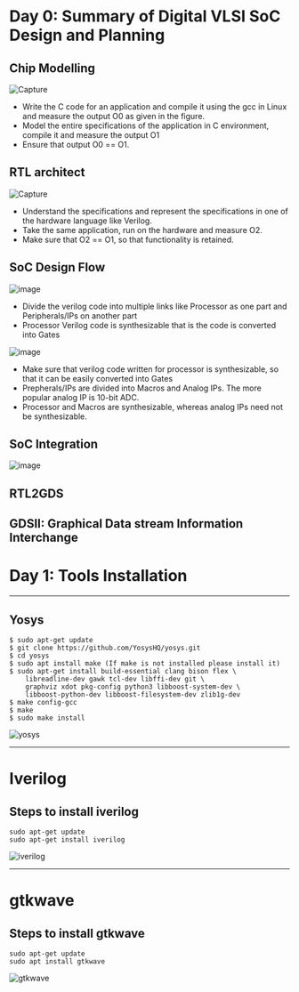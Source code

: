 # Day 0: Summary of Digital VLSI SoC Design and Planning

## Chip Modelling

![Capture](https://github.com/user-attachments/assets/09f91696-937b-4bd8-9045-fafd02103e19)

+ Write the C code for an application and compile it using the gcc in Linux and measure the output O0 as given in the figure.
+ Model the entire specifications of the application in C environment, compile it and measure the output O1
+ Ensure that output O0 == O1.

## RTL architect

![Capture](https://github.com/user-attachments/assets/67ed0c25-662e-45d9-908e-40c8590bfa1b)

+ Understand the specifications and represent the specifications in one of the hardware language like Verilog.
+ Take the same application, run on the hardware and measure O2.
+ Make sure that O2 == O1, so that functionality is retained.

## SoC Design Flow

![image](https://github.com/user-attachments/assets/a9bc6248-f968-4043-a921-8ee7465092e7)

+ Divide the verilog code into multiple links like Processor as one part and Peripherals/IPs on another part
+ Processor Verilog code is synthesizable that is the code is converted into Gates

![image](https://github.com/user-attachments/assets/ec3647a8-9005-47a8-83b6-6ad7f39e5a3a)

+ Make sure that verilog code written for processor is synthesizable, so that it can be easily converted into Gates
+ Prepherals/IPs are divided into Macros and Analog IPs. The more popular analog IP is 10-bit ADC.
+ Processor and Macros are synthesizable, whereas analog IPs need not be synthesizable.

## SoC Integration

![image](https://github.com/user-attachments/assets/6167041f-2659-419b-99ec-b7677c223eff)

## RTL2GDS

## GDSII: Graphical Data stream Information Interchange


# Day 1: Tools Installation


***
## Yosys
```
$ sudo apt-get update
$ git clone https://github.com/YosysHQ/yosys.git
$ cd yosys
$ sudo apt install make (If make is not installed please install it) 
$ sudo apt-get install build-essential clang bison flex \
    libreadline-dev gawk tcl-dev libffi-dev git \
    graphviz xdot pkg-config python3 libboost-system-dev \
    libboost-python-dev libboost-filesystem-dev zlib1g-dev
$ make config-gcc
$ make 
$ sudo make install
```

![yosys](https://github.com/user-attachments/assets/5d02e3c8-1915-4843-8b31-253f72423556)  

---

# Iverilog
## Steps to install iverilog


```
sudo apt-get update
sudo apt-get install iverilog
```

![iverilog](https://github.com/user-attachments/assets/512b794e-c63a-423a-8caa-252b191db63e)


---

# gtkwave

## Steps to install gtkwave


```
sudo apt-get update
sudo apt install gtkwave

```

![gtkwave](https://github.com/user-attachments/assets/a3b185f9-e798-4742-a72c-387be8f40abb)




